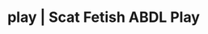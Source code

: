---
categories:
- POV Erotica
- Lingerie Art
- Tattooed Beauties
- Scat Fetish
- Interactive NSFW
image: /assets/images/1747714307106.jpg
layout: post
schema:
  description: Premium adult content featuring Scat Fetish, ABDL Play. High-quality
    images with erotic themes.
  keywords:
  - Nerdy Seduction
  - Femdom
  - ABDL Play
  - Alt Aesthetic
  - Slow Burn
  - Spiritual Kink
  - Scat Fetish
  name: 1747714307106 | Scat Fetish ABDL Play
  type: VisualArtwork
seo:
  description: Featured content with exclusive ABDL Play, Scat Fetish. HD images available.
  keywords: ABDL Play, Scat Fetish
  og_image: /assets/images/1747714307106.jpg
  schema_type: VisualArtwork
tags:
- '#play'
- Scat Fetish
- ABDL Play
title: play | Scat Fetish ABDL Play
---